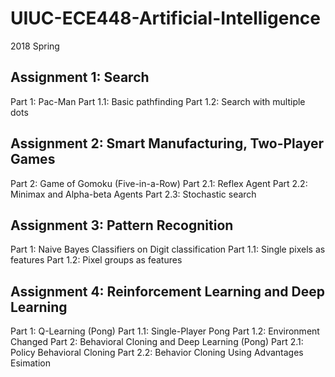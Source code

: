 # UIUC-ECE448-Artificial-Intelligence
2018 Spring 
## Assignment 1: Search
Part 1: Pac-Man
Part 1.1: Basic pathfinding
Part 1.2: Search with multiple dots

## Assignment 2: Smart Manufacturing, Two-Player Games
Part 2: Game of Gomoku (Five-in-a-Row)
Part 2.1: Reflex Agent
Part 2.2: Minimax and Alpha-beta Agents
Part 2.3: Stochastic search

## Assignment 3: Pattern Recognition
Part 1: Naive Bayes Classifiers on Digit classification
Part 1.1: Single pixels as features
Part 1.2: Pixel groups as features

## Assignment 4: Reinforcement Learning and Deep Learning
Part 1: Q-Learning (Pong)
Part 1.1: Single-Player Pong
Part 1.2: Environment Changed
Part 2: Behavioral Cloning and Deep Learning (Pong)
Part 2.1: Policy Behavioral Cloning
Part 2.2: Behavior Cloning Using Advantages Esimation
